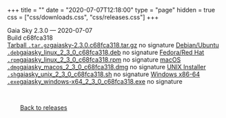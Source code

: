+++
title = ""
date = "2020-07-07T12:18:00"
type = "page"
hidden = true
css = ["css/downloads.css", "css/releases.css"]
+++

<div class="download-container">
<div id="download-title">
<i class="fa-solid fa-tag"></i>
Gaia Sky <span class="downloads-version">2.3.0</span> — <i class="fa-solid fa-clock"></i>
<time class="downloads-releasedate" datetime="2020-07-07T12:18:00" title="Published: 2020-07-07T12:18:00">2020-07-07</time></div>
<div class="downloads-build">Build c68fca318</div>
<div class="download-section">
<a href="https://gaia.ari.uni-heidelberg.de/gaiasky/releases/2.3.0.c68fca318/gaiasky-2.3.0.c68fca318.tar.gz" class="download-button"><i class="fa-solid fa-file-zipper"></i> Tarball <code>.tar.gz</code><span class="download-sub">gaiasky-2.3.0.c68fca318.tar.gz</span></a>
<span class="signature">no signature</span>
<a href="https://gaia.ari.uni-heidelberg.de/gaiasky/releases/2.3.0.c68fca318/gaiasky_linux_2_3_0_c68fca318.deb" class="download-button"><i class="fa-brands fa-debian"></i> Debian/Ubuntu <code>.deb</code><span class="download-sub">gaiasky_linux_2_3_0_c68fca318.deb</span></a>
<span class="signature">no signature</span>
<a href="https://gaia.ari.uni-heidelberg.de/gaiasky/releases/2.3.0.c68fca318/gaiasky_linux_2_3_0_c68fca318.rpm" class="download-button"><i class="fa-brands fa-fedora"></i> Fedora/Red Hat <code>.rpm</code><span class="download-sub">gaiasky_linux_2_3_0_c68fca318.rpm</span></a>
<span class="signature">no signature</span>
<a href="https://gaia.ari.uni-heidelberg.de/gaiasky/releases/2.3.0.c68fca318/gaiasky_macos_2_3_0_c68fca318.dmg" class="download-button"><i class="fa-brands fa-apple"></i> macOS <code>.dmg</code><span class="download-sub">gaiasky_macos_2_3_0_c68fca318.dmg</span></a>
<span class="signature">no signature</span>
<a href="https://gaia.ari.uni-heidelberg.de/gaiasky/releases/2.3.0.c68fca318/gaiasky_unix_2_3_0_c68fca318.sh" class="download-button"><i class="fa fa-terminal"></i> UNIX Installer <code>.sh</code><span class="download-sub">gaiasky_unix_2_3_0_c68fca318.sh</span></a>
<span class="signature">no signature</span>
<a href="https://gaia.ari.uni-heidelberg.de/gaiasky/releases/2.3.0.c68fca318/gaiasky_windows-x64_2_3_0_c68fca318.exe" class="download-button"><i class="fa-brands fa-windows"></i> Windows x86-64 <code>.exe</code><span class="download-sub">gaiasky_windows-x64_2_3_0_c68fca318.exe</span></a>
<span class="signature">no signature</span>
</div>
</div>

<p class="center-text" style="padding: 30px;">
<i class="fa-solid fa-circle-arrow-left"></i> <a href="/downloads/releases">Back to releases</a>
</p>
